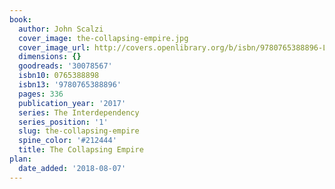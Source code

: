 ```yaml
---
book:
  author: John Scalzi
  cover_image: the-collapsing-empire.jpg
  cover_image_url: http://covers.openlibrary.org/b/isbn/9780765388896-L.jpg
  dimensions: {}
  goodreads: '30078567'
  isbn10: 0765388898
  isbn13: '9780765388896'
  pages: 336
  publication_year: '2017'
  series: The Interdependency
  series_position: '1'
  slug: the-collapsing-empire
  spine_color: '#212444'
  title: The Collapsing Empire
plan:
  date_added: '2018-08-07'
---
```


